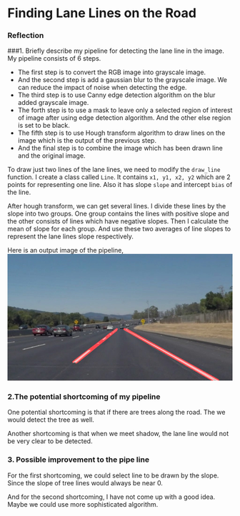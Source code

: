 # Finding Lane Lines on the Road
### Reflection
###1. Briefly describe my pipeline for detecting the lane line in the image.
My pipeline consists of 6 steps. 

- The first step is to convert the RGB image into grayscale image. 
- And the second step is add a gaussian blur to the grayscale image. We can reduce the impact of noise when detecting the edge. 
- The third step is to use Canny edge detection algorithm on the blur added grayscale image. 
- The forth step is to use a mask to leave only a selected region of interest of image after using edge detection algorithm. And the other else region is set to be black. 
- The fifth step is to use Hough transform algorithm to draw lines on the image which is the output of the previous step. 
- And the final step is to combine the image which has been drawn line and the original image.

To draw just two lines of the lane lines, we need to modify the `draw_line` function. I create a class called `Line`. It contains `x1, y1, x2, y2` which are 2 points for representing one line. Also it has slope `slope` and intercept `bias` of the line.

After hough transform, we can get several lines. I divide these lines by the slope into two groups. One group contains the lines with positive slope and the other consists of lines which have negative slopes. Then I calculate the mean of slope for each group. And use these two averages of line slopes to represent the lane lines slope respectively. 

Here is an output image of the pipeline,
![Image of lane lines](https://github.com/LiyuanLacfo/Udacity_SelfDrivingCar_NanoDeg/blob/master/add_line_test_images/addLine_solidWhiteCurve.jpg)


### 2.The potential shortcoming of my pipeline
One potential shortcoming is that if there are trees along the road. The we would detect the tree as well.

Another shortcoming is that when we meet shadow, the lane line would not be very clear to be detected.

### 3. Possible improvement to the pipe line
For the first shortcoming, we could select line to be drawn by the slope. Since the slope of tree lines would always be near 0.

And for the second shortcoming, I have not come up with a good idea. Maybe we could use more sophisticated algorithm.







